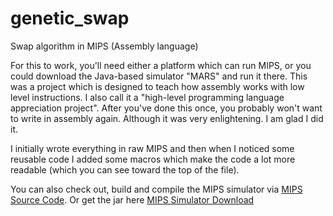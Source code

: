 # genetic_swap
Swap algorithm in MIPS (Assembly language)

For this to work, you'll need either a platform which can run MIPS, or you could download the Java-based simulator "MARS"
and run it there. This was a project which is designed to teach how assembly works with low level instructions. I also call it
a "high-level programming language appreciation project". After you've done this once, you probably won't want to write in
assembly again. Although it was very enlightening. I am glad I did it.

I initially wrote everything in raw MIPS and then when I noticed some reusable code I added some macros which make the code a lot more readable (which you can see toward the top of the file).

You can also check out, build and compile the MIPS simulator via [MIPS Source Code](https://github.com/amnolan/mars). Or get the jar here
[MIPS Simulator Download](http://courses.missouristate.edu/KenVollmar/MARS/index.htm "MIPS Simulator Download")
